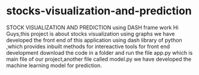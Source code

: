 # stocks-visualization-and-prediction
STOCK VISUALIZATION AND PREDICTION using DASH frame work
Hi Guys,this project is about stocks visualization using graphs
we have developed the front end of this application using dash library of python ,which provides inbuilt methods for intereactive tools for front end development
download the code in a folder and run the file app.py which is main file of our project,another file called model.py
we have developed the machine learning model for prediction.
